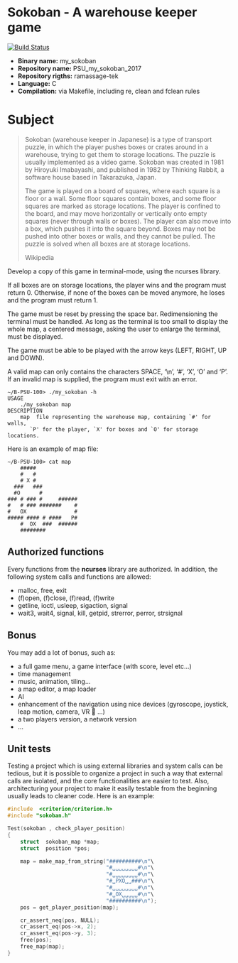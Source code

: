 # Sokoban - A warehouse keeper game

[![Build Status](https://travis-ci.org/mrlizzard/PSU_my_sokoban_2017.svg?branch=master)](https://travis-ci.org/mrlizzard/PSU_my_sokoban_2017)

- **Binary name:** my_sokoban
- **Repository name:** PSU_my_sokoban_2017
- **Repository rigths:** ramassage-tek
- **Language:** C
- **Compilation:** via Makefile, including re, clean and fclean rules


# Subject

> Sokoban (warehouse keeper in Japanese) is a type of transport puzzle, in which the player pushes boxes or crates around in a warehouse, trying to get them to storage locations. The puzzle is usually implemented as a video game.
> Sokoban was created in 1981 by Hiroyuki Imabayashi, and published in 1982 by Thinking Rabbit, a software house based in Takarazuka, Japan.
>
> The game is played on a board of squares, where each square is a floor or a wall. Some floor squares contain boxes, and some floor squares are marked as storage locations. The player is confined to the board, and may move horizontally or vertically onto empty squares (never through walls or boxes).
> The player can also move into a box, which pushes it into the square beyond.
> Boxes may not be pushed into other boxes or walls, and they cannot be pulled.
>The puzzle is solved when all boxes are at storage locations.
>
> Wikipedia

Develop a copy of this game in terminal-mode, using the ncurses library.

If all boxes are on storage locations, the player wins and the program must return 0.
Otherwise, if none of the boxes can be moved anymore, he loses and the program must return 1.

The game must be reset by pressing the space bar.
Redimensioning the terminal must be handled. As long as the terminal is too small to display the whole map, a centered message, asking the user to enlarge the terminal, must be displayed.

The game must be able to be played with the arrow keys (LEFT, RIGHT, UP and DOWN).

A valid map can only contains the characters SPACE, ‘\n’, ‘#’, ‘X’, ‘O’ and ‘P’.
If an invalid map is supplied, the program must exit with an error.

```
∼/B-PSU-100> ./my_sokoban -h
USAGE
	./my_sokoban map
DESCRIPTION
	map  file representing the warehouse map, containing `#' for walls,
       `P' for the player, `X' for boxes and `O' for storage locations.
```

Here is an example of map file:

```
∼/B-PSU-100> cat map
    #####             
    #   #             
    # X #             
  ###   ###           
  #O      #           
### # ### #     ######
#   # ### #######    #
#   OX               #
##### #### # ####   P#
    #  OX  ###  ######
    ########          
```

## Authorized functions

Every functions from the **ncurses** library are authorized.
In addition, the following system calls and functions are allowed:

- malloc, free, exit
- (f)open, (f)close, (f)read, (f)write
- getline, ioctl, usleep, sigaction, signal
- wait3, wait4, signal, kill, getpid, strerror, perror, strsignal

## Bonus

You may add a lot of bonus, such as:
- a full game menu, a game interface (with score, level etc...)
- time management
- music, animation, tiling...
- a map editor, a map loader
- AI
- enhancement of the navigation using nice devices (gyroscope, joystick, leap motion, camera, VR :tongue: ...)
- a two players version, a network version
- ...

## Unit tests

Testing a project which is using external libraries and system calls can be tedious, but it is possible to organize a project in such a way that external calls are isolated, and the core functionalities are easier to test. Also, architecturing your project to make it easily testable from the beginning usually leads to cleaner code.
Here is an example:

```c
#include  <criterion/criterion.h>
#include "sokoban.h"

Test(sokoban , check_player_position)
{
	struct  sokoban_map *map;
	struct  position *pos;

	map = make_map_from_string("##########\n"\
                               "#␣␣␣␣␣␣␣␣#\n"\
                               "#␣␣␣␣␣␣␣␣#\n"\
                               "#␣PXO␣␣###\n"\
                               "#␣␣␣␣␣␣␣␣#\n"\
                               "#␣OX␣␣␣␣␣#\n"\
                               "##########\n");
	pos = get_player_position(map);

	cr_assert_neq(pos, NULL);
	cr_assert_eq(pos->x, 2);
	cr_assert_eq(pos->y, 3);
	free(pos);
	free_map(map);
}
```